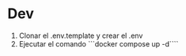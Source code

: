 

# Dev

1. Clonar el .env.template y crear el .env
2. Ejecutar el comando ```docker compose up -d````